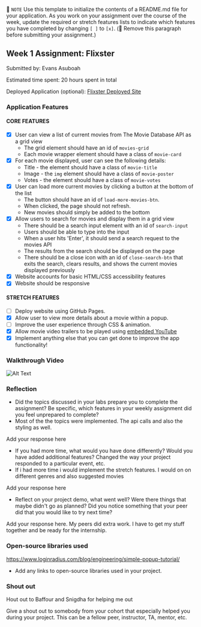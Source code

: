 📝 `NOTE` Use this template to initialize the contents of a README.md file for your application. As you work on your assignment over the course of the week, update the required or stretch features lists to indicate which features you have completed by changing `[ ]` to `[x]`. (🚫 Remove this paragraph before submitting your assignment.)

## Week 1 Assignment: Flixster

Submitted by: Evans Asuboah

Estimated time spent: 20 hours spent in total

Deployed Application (optional): [Flixster Deployed Site](ADD_LINK_HERE)

### Application Features

#### CORE FEATURES

- [x] User can view a list of current movies from The Movie Database API as a grid view
  - The grid element should have an id of `movies-grid`
  - Each movie wrapper element should have a class of `movie-card`
- [x] For each movie displayed, user can see the following details:
  - Title - the element should have a class of `movie-title`
  - Image - the `img` element should have a class of `movie-poster`
  - Votes - the element should have a class of `movie-votes`
- [x] User can load more current movies by clicking a button at the bottom of the list
  - The button should have an id of `load-more-movies-btn`.
  - When clicked, the page should not refresh.
  - New movies should simply be added to the bottom
- [x] Allow users to search for movies and display them in a grid view
  - There should be a search input element with an id of `search-input`
  - Users should be able to type into the input
  - When a user hits 'Enter', it should send a search request to the movies API
  - The results from the search should be displayed on the page
  - There should be a close icon with an id of `close-search-btn` that exits the search, clears results, and shows the current movies displayed previously
- [x] Website accounts for basic HTML/CSS accessibility features
- [x] Website should be responsive

#### STRETCH FEATURES

- [ ] Deploy website using GitHub Pages. 
- [x] Allow user to view more details about a movie within a popup.
- [ ] Improve the user experience through CSS & animation.
- [x] Allow movie video trailers to be played using [embedded YouTube](https://support.google.com/youtube/answer/171780?hl=en)
- [x] Implement anything else that you can get done to improve the app functionality!

### Walkthrough Video
![Alt Text](https://github.com/EvansAsuboahStetson/flixster_starter/blob/main/Preview.gif)


### Reflection

* Did the topics discussed in your labs prepare you to complete the assignment? Be specific, which features in your weekly assignment did you feel unprepared to complete?
* Most of the the topics  were implemented. The api calls and also the styling as well. 

Add your response here

* If you had more time, what would you have done differently? Would you have added additional features? Changed the way your project responded to a particular event, etc.
* If i had more time i would implement the stretch features. I would on on different genres and also suggested movies
  
Add your response here

* Reflect on your project demo, what went well? Were there things that maybe didn't go as planned? Did you notice something that your peer did that you would like to try next time?


Add your response here.
My peers did extra work. I have to get my stuff together and be ready for the internship.

### Open-source libraries used
https://www.loginradius.com/blog/engineering/simple-popup-tutorial/

- Add any links to open-source libraries used in your project.

### Shout out
Hout out to Baffour and Snigdha for helping me out

Give a shout out to somebody from your cohort that especially helped you during your project. This can be a fellow peer, instructor, TA, mentor, etc.

